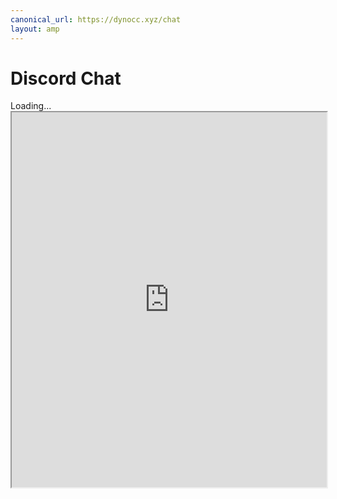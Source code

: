 ```yaml
---
canonical_url: https://dynocc.xyz/chat
layout: amp
---
```


# Discord Chat

<amp-iframe class="rounded" height="600" sandbox="allow-scripts allow-same-origin" src="https://cl2.widgetbot.io/channels/333058206198661132/333061196490211339"><span placeholder>Loading...</span><noscript><iframe class="rounded" height="600" width="100%" src="https://cl2.widgetbot.io/channels/333058206198661132/333061196490211339">Looks like your browser does not support iframes.</iframe></noscript></amp-iframe>